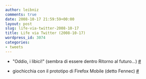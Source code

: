 ```yaml
---
author: leibniz
comments: true
date: 2008-10-17 21:59:59+00:00
layout: post
slug: life-via-twitter-2008-10-17
title: Life via Twitter (2008-10-17)
wordpress_id: 3074
categories:
- tweets
---
```



	
  * "Oddio, i libici!" (sembra di essere dentro Ritorno al futuro...) [#](http://twitter.com/leibniz/statuses/963610160)

	
  * giochicchia con il prototipo di Firefox Mobile (detto Fennec) [#](http://twitter.com/leibniz/statuses/964369845)


